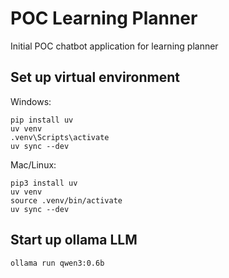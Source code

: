 # POC Learning Planner
Initial POC chatbot application for learning planner

## Set up virtual environment

Windows:
```
pip install uv
uv venv
.venv\Scripts\activate
uv sync --dev
```

Mac/Linux:
```
pip3 install uv
uv venv
source .venv/bin/activate
uv sync --dev
```

## Start up ollama LLM

```
ollama run qwen3:0.6b
```
